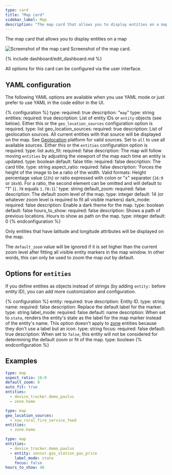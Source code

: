 ```yaml
---
type: card
title: "Map card"
sidebar_label: Map
description: "The map card that allows you to display entities on a map"
---
```


The map card that allows you to display entities on a map

<p class='img'>
<img src='/images/dashboards/map_card.png' alt='Screenshot of the map card'>
Screenshot of the map card.
</p>

{% include dashboard/edit_dashboard.md %}

All options for this card can be configured via the user interface.

## YAML configuration

The following YAML options are available when you use YAML mode or just prefer to use YAML in the code editor in the UI.

{% configuration %}
type:
  required: true
  description: "`map`"
  type: string
entities:
  required: true
  description: List of entity IDs or `entity` objects (see below). Either this or the `geo_location_sources` configuration option is required.
  type: list
geo_location_sources:
  required: true
  description: List of geolocation sources. All current entities with that source will be displayed on the map. See [Geolocation](/integrations/geo_location/) platform for valid sources. Set to `all` to use all available sources. Either this or the `entities` configuration option is required.
  type: list
auto_fit:
  required: false
  description: The map will follow moving `entities` by adjusting the viewport of the map each time an entity is updated. 
  type: boolean
  default: false
title:
  required: false
  description: The card title.
  type: string
aspect_ratio:
  required: false
  description: 'Forces the height of the image to be a ratio of the width. Valid formats: Height percentage value (`23%`) or ratio expressed with colon or "x" separator (`16:9` or `16x9`). For a ratio, the second element can be omitted and will default to "1" (`1.78` equals `1.78:1`).'
  type: string
default_zoom:
  required: false
  description: The default zoom level of the map.
  type: integer
  default: 14 (or whatever zoom level is required to fit all visible markers)
dark_mode:
  required: false
  description: Enable a dark theme for the map.
  type: boolean
  default: false
hours_to_show:
  required: false
  description: Shows a path of previous locations. Hours to show as path on the map.
  type: integer
  default: 0
{% endconfiguration %}

<div class='note'>
  Only entities that have latitude and longitude attributes will be displayed on the map.
</div>

<div class="note">

  The `default_zoom` value will be ignored if it is set higher than the current zoom level
  after fitting all visible entity markers in the map window. In other words, this can only
  be used to zoom the map _out_ by default.

</div>

## Options for `entities`

If you define entities as objects instead of strings (by adding `entity:` before entity ID), you can add more customization and configuration.

{% configuration %}
entity:
  required: true
  description: Entity ID.
  type: string
name:
  required: false
  description: Replace the default label for the marker.
  type: string
label_mode:
  required: false
  default: name
  description: When set to `state`, renders the entity's state as the label for the map marker instead of the entity's name. This option doesn't apply to [zone](/integrations/zone/) entities because they don't use a label but an icon.
  type: string
focus:
  required: false
  default: true
  description: When set to `false`, this entity will not be considered for determining the default zoom or fit of the map.
  type: boolean
{% endconfiguration %}

## Examples

```yaml
type: map
aspect_ratio: 16:9
default_zoom: 8
auto_fit: true
entities:
  - device_tracker.demo_paulus
  - zone.home
```

```yaml
type: map
geo_location_sources:
  - nsw_rural_fire_service_feed
entities:
  - zone.home
```

```yaml
type: map
entities:
  - device_tracker.demo_paulus
  - entity: sensor.gas_station_gas_price
    label_mode: state
    focus: false
hours_to_show: 48
```
